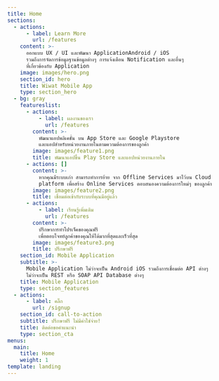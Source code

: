 ```yaml
---
title: Home
sections:
  - actions:
      - label: Learn More
        url: /features
    content: >-
      ออกแบบ UX / UI และพัฒนา ApplicationAndroid / iOS
      รวมถึงการจัดการข้อมูลฐานข้อมูลต่างๆ การแจ้งเตือน Notification และอื่นๆ
      ที่เกี่ยวข้องกับ Application
    image: images/hero.png
    section_id: hero
    title: Wiwat Mobile App
    type: section_hero
  - bg: gray
    featureslist:
      - actions:
          - label: ผลงานของเรา
            url: /features
        content: >-
          พัฒนาแอปพลิเคชั่น บน App Store และ Google Playstore
          และแอปสำหรับหน่วยงานภายในตามความต้องการของลูกค้า
        image: images/feature1.png
        title: พัฒนาแอปขึ้น Play Store และแอปหน่วยงานภายใน
      - actions: []
        content: >-
          หากคุณมีระบบเก่า สามารถทำการย้าย จาก Offline Services มาไว้บน Cloud
          platform เพื่อสร้าง Online Services ตอบสนองความต้องการใหม่ๆ ของลูกค้า
        image: images/feature2.png
        title: เชื่อมต่อเข้ากับระบบที่คุณมีอยู่แล้ว
      - actions:
          - label: เรียนรู้เพิ่มเติม
            url: /features
        content: >-
          ปรึกษาการทำโปรเจ็คของคุณฟรี
          เพื่อตอบโจทย์ลูกค้าของคุณให้ได้มากที่สุดและเร็วที่สุด
        image: images/feature3.png
        title: ปรึกษาฟรี
    section_id: Mobile Application
    subtitle: >-
      Mobile Application ไม่ว่าจะเป็น Android iOS รวมถึงการเชื่อมต่อ API ต่างๆ
      ไม่ว่าจะเป็น REST หรือ SOAP API Database ต่างๆ
    title: Mobile Application
    type: section_features
  - actions:
      - label: คลิ๊ก
        url: /signup
    section_id: call-to-action
    subtitle: ปรึกษาฟรี ไม่มีค่าใช่จ่าย!
    title: ติดต่อขอคำแนะนำ
    type: section_cta
menus:
  main:
    title: Home
    weight: 1
template: landing
---
```


